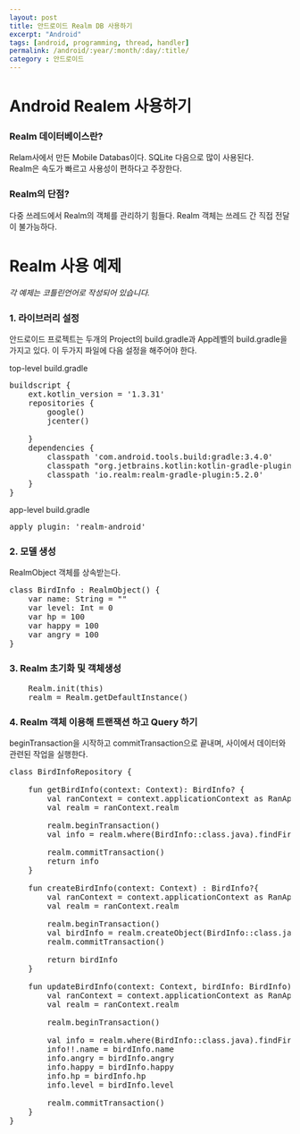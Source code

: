 ```yaml
---
layout: post
title: 안드로이드 Realm DB 사용하기
excerpt: "Android"
tags: [android, programming, thread, handler]
permalink: /android/:year/:month/:day/:title/
category : 안드로이드
---
```


# Android Realem 사용하기

### Realm 데이터베이스란? 
Relam사에서 만든 Mobile Databas이다. SQLite 다음으로 많이 사용된다.  
Realm은 속도가 빠르고 사용성이 편하다고 주장한다. 

### Realm의 단점?
다중 쓰레드에서 Realm의 객체를 관리하기 힘들다. Realm 객체는 쓰레드 간 직접 전달이 불가능하다. 

# Realm 사용 예제
*각 예제는 코틀린언어로 작성되어 있습니다.*

### 1. 라이브러리 설정
안드로이드 프로젝트는 두개의 Project의 build.gradle과 App레벨의 build.gradle을 가지고 있다.
이 두가지 파일에 다음 설정을 해주어야 한다.

top-level build.gradle
<pre class="prettyprint">
buildscript {
    ext.kotlin_version = '1.3.31'
    repositories {
        google()
        jcenter()
        
    }
    dependencies {
        classpath 'com.android.tools.build:gradle:3.4.0'
        classpath "org.jetbrains.kotlin:kotlin-gradle-plugin:$kotlin_version"
        classpath 'io.realm:realm-gradle-plugin:5.2.0'
    }
}
</pre>

app-level build.gradle
<pre class="prettyprint">
apply plugin: 'realm-android'
</pre>

### 2. 모델 생성
RealmObject 객체를 상속받는다.

<pre class="prettyprint">
class BirdInfo : RealmObject() {
    var name: String = ""
    var level: Int = 0
    var hp = 100
    var happy = 100
    var angry = 100
}
</pre>

### 3. Realm 초기화 및 객체생성

<pre class="prettyprint">
    Realm.init(this)
    realm = Realm.getDefaultInstance()
</pre>

### 4. Realm 객체 이용해 트랜잭션 하고 Query 하기

beginTransaction을 시작하고 commitTransaction으로 끝내며, 사이에서 데이터와 관련된 작업을 실행한다.

<pre class="prettyprint">
class BirdInfoRepository {

    fun getBirdInfo(context: Context): BirdInfo? {
        val ranContext = context.applicationContext as RanApplication
        val realm = ranContext.realm

        realm.beginTransaction()
        val info = realm.where(BirdInfo::class.java).findFirst()

        realm.commitTransaction()
        return info
    }

    fun createBirdInfo(context: Context) : BirdInfo?{
        val ranContext = context.applicationContext as RanApplication
        val realm = ranContext.realm

        realm.beginTransaction()
        val birdInfo = realm.createObject(BirdInfo::class.java)
        realm.commitTransaction()

        return birdInfo
    }

    fun updateBirdInfo(context: Context, birdInfo: BirdInfo) {
        val ranContext = context.applicationContext as RanApplication
        val realm = ranContext.realm

        realm.beginTransaction()

        val info = realm.where(BirdInfo::class.java).findFirst()
        info!!.name = birdInfo.name
        info.angry = birdInfo.angry
        info.happy = birdInfo.happy
        info.hp = birdInfo.hp
        info.level = birdInfo.level

        realm.commitTransaction()
    }
}
</pre>